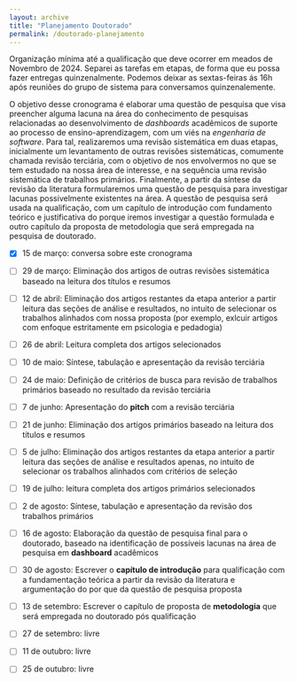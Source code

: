 ```yaml
---
layout: archive
title: "Planejamento Doutorado"
permalink: /doutorado-planejamento
---
```


Organização mínima até a qualificação que deve ocorrer em meados de Novembro de 2024.
Separei as tarefas em etapas, de forma que eu possa fazer entregas quinzenalmente. 
Podemos deixar as sextas-feiras ás 16h após reuniões do grupo de sistema para conversamos quinzenalemente.

O objetivo desse cronograma é elaborar uma questão de pesquisa que visa preencher alguma lacuna na área do conhecimento de pesquisas relacionadas ao desenvolvimento de *dashboards* acadêmicos de suporte ao processo de ensino-aprendizagem, com um viés na *engenharia de software*. Para tal, realizaremos uma revisão sistemática em duas etapas, inicialmente um levantamento de outras revisões sistemáticas, comumente chamada revisão terciária, com o objetivo de nos envolvermos no que se tem estudado na nossa área de interesse, e na sequência uma revisão sistemática de trabalhos primários. Finalmente, a partir da síntese da revisão da literatura formularemos uma questão de pesquisa para investigar lacunas possivelmente existentes na área. A questão de pesquisa será usada na  qualificação, com um capítulo de introdução com fundamento teórico e justificativa do porque iremos investigar a questão formulada e outro capítulo da proposta de metodologia que será empregada na pesquisa de doutorado.

- [x] 15 de março: conversa sobre este cronograma

- [ ] 29 de março: Eliminação dos artigos de outras revisões sistemática baseado na leitura dos títulos e resumos

- [ ] 12 de abril: Eliminação dos artigos restantes da etapa anterior a partir leitura das seções de análise e resultados, no intuito de selecionar os trabalhos alinhados com nossa proposta (por exemplo, exlcuir artigos com enfoque estritamente em psicologia e pedadogia)

- [ ] 26 de abril: Leitura completa dos artigos selecionados

- [ ] 10 de maio: Síntese, tabulação e apresentação da revisão terciária

- [ ] 24 de maio: Definição de critérios de busca para revisão de trabalhos primários baseado no resultado da revisão terciária

- [ ] 7 de junho: Apresentação do **pitch** com a revisão terciária

- [ ] 21 de junho: Eliminação dos artigos primários baseado na leitura dos títulos e resumos

- [ ] 5 de julho: Eliminação dos artigos restantes da etapa anterior a partir leitura das seções de análise e resultados apenas, no intuito de selecionar os trabalhos alinhados com critérios de seleção

- [ ] 19 de julho: leitura completa dos artigos primários selecionados

- [ ] 2 de agosto: Síntese, tabulação e apresentação da revisão dos trabalhos primários

- [ ] 16 de agosto: Elaboração da questão de pesquisa final para o doutorado, baseado na identificação de possíveis lacunas na área de pesquisa em **dashboard** acadêmicos

- [ ] 30 de agosto: Escrever o **capítulo de introdução** para qualificação com a fundamentação teórica a partir da revisão da literatura e argumentação do por que da questão de pesquisa proposta

- [ ] 13 de setembro: Escrever o capítulo de proposta de **metodologia** que será empregada no doutorado pós qualificação

- [ ] 27 de setembro: livre

- [ ] 11 de outubro: livre

- [ ] 25 de outubro: livre

